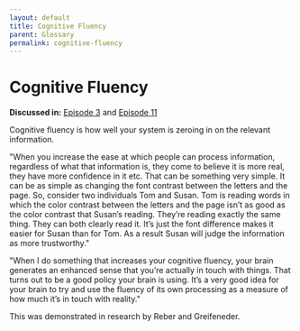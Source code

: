 ```yaml
---
layout: default
title: Cognitive Fluency
parent: Glossary
permalink: cognitive-fluency
---
```


#  Cognitive Fluency

**Discussed in:** [Episode 3](/episodes/3) and [Episode 11](/episodes/11)


Cognitive fluency is how well your system is zeroing in on the relevant information.

"When you increase the ease at which people can process information, regardless of what that information is, they come to believe it is more real, they have more confidence in it etc. That can be something very simple. It can be as simple as changing the font contrast between the letters and the page. So, consider two individuals Tom and Susan. Tom is reading words in which the color contrast between the letters and the page isn’t as good as the color contrast that Susan’s reading. They’re reading exactly the same thing. They can both clearly read it. It’s just the font difference makes it easier for Susan than for Tom. As a result Susan will judge the information as more trustworthy."

"When I do something that increases your cognitive fluency, your brain generates an enhanced sense that you’re actually in touch with things. That turns out to be a good policy your brain is using. It’s a very good idea for your brain to try and use the fluency of its own processing as a measure of how much it’s in touch with reality."

This was demonstrated in research by Reber and Greifeneder.